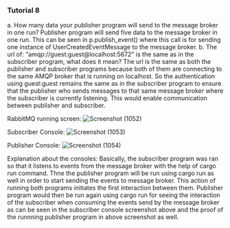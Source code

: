 ### Tutorial 8
a. How many data your publisher program will send to the message broker in one run?
Publisher program will send five data to the message broker in one run. This can be seen in p.publish_event() where this call is for sending one instance of UserCreatedEventMessage to the message broker.
b. The url of: "amqp://guest:guest@localhost:5672" is the same as in the subscriber program, what does it mean?
The url is the same as both the publisher and subscriber programs because both of them are connecting to the same AMQP broker that is running on localhost. So the authentication using guest:guest remains the same as in the subscriber program to ensure that the publisher who sends messages to that same message broker where the subscriber is currently listening. This would enable communication between publisher and subscriber.


RabbitMQ running screen:
![Screenshot (1052)](https://github.com/samuelcodingjourney/tutorial8_publisher/assets/94734973/540aadf1-65b2-46a9-ace8-ae8650e7ab40)

Subscriber Console:
![Screenshot (1053)](https://github.com/samuelcodingjourney/tutorial8_publisher/assets/94734973/89246e19-8a73-4110-b0c1-ce6ef314aaea)

Publisher Console:
![Screenshot (1054)](https://github.com/samuelcodingjourney/tutorial8_publisher/assets/94734973/7e705e94-b928-4882-8189-c57b6f675867)

Explanation about the consoles:
Basically, the subscriber program was ran so that it listens to events from the message broker with the help of cargo run command. Thne the publisher program will be run using cargo run as well in order to start sending the events to message broker. This action of running both programs initiates the first interaction between them. Publisher program would then be run again using cargo run for seeing the interaction of the subscriber when consuming the events send by the message broker as can be seen in the subscriber console screenshot above and the proof of the runnning publisher program in above screenshot as well.  

